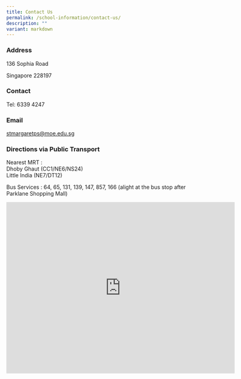 ```yaml
---
title: Contact Us
permalink: /school-information/contact-us/
description: ""
variant: markdown
---
```

### Address

136 Sophia Road

Singapore 228197

  

### Contact

Tel: 6339 4247

  

### Email

stmargaretps@moe.edu.sg

  

### Directions via Public Transport

Nearest MRT : 
<br>Dhoby Ghaut (CC1/NE6/NS24)
<br>Little India (NE7/DT12)

Bus Services : 64, 65, 131, 139, 147, 857, 166 
(alight at the bus stop after Parklane Shopping Mall)

<iframe loading="lazy" allowfullscreen="" style="border:0;" height="450" width="600" src="https://www.google.com/maps/embed?pb=!1m18!1m12!1m3!1d3988.785465372537!2d103.84310357310046!3d1.303737361726228!2m3!1f0!2f0!3f0!3m2!1i1024!2i768!4f13.1!3m3!1m2!1s0x31da190225a6abd3%3A0x7a7e531272e6e459!2s136%20Sophia%20Rd%2C%20Singapore%20228197!5e0!3m2!1sen!2ssg!4v1733117012486!5m2!1sen!2ssg"></iframe>